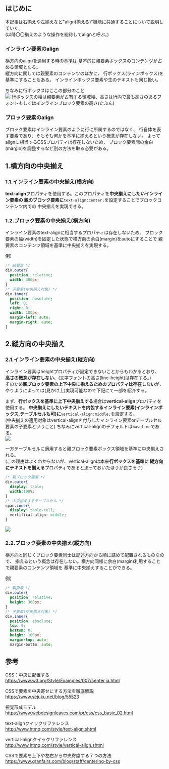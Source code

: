 ## はじめに
本記事は右揃えや左揃えなど"align(揃える)"機能に共通することについて説明していく。  
(以降〇〇揃えのような操作を総称してalignと呼ぶ。)

### インライン要素のalign
横方向のalignを適用する時の基準は
基本的に親要素ボックスのコンテンツが占める領域となる。  
縦方向に関しては親要素のコンテンツのほかに、
行ボックス(ラインボックス)を基準にすることもある。
インラインボックス要素や生のテキストも同じ扱い。

ちなみに行ボックスはここの部分のこと  
![](https://www.webdesignleaves.com/pr/images/css/lineBox.jpg)
行ボックスの幅は親要素が占有する領域幅、高さは行内で最も高さのあるフォントもしくはインラインブロック要素の高さ(たぶん)

### ブロック要素のalign
ブロック要素はインライン要素のように行に所属するのではなく、
行自体を表す要素であり、そもそも何かを基準に揃えるという概念が存在しない。
よってalignに相当するCSSプロパティは存在しないため、
ブロック要素間の余白(margin)を調整するなど別の方法を取る必要がある。

## 1.横方向の中央揃え
### 1.1.インライン要素の中央揃え(横方向)
**text-align**プロパティを使用する。このプロパティを**中央揃えにしたいインライン要素の
親のブロック要素に**`text-align:center;`を設定することでブロックコンテンツ内での
中央揃えを実現できる。

### 1.2.ブロック要素の中央揃え(横方向)
インライン要素のtext-alignに相当するプロパティは存在しないため、
ブロック要素の幅(width)を固定した状態で横方向の余白(margin)をautoにすることで
親要素のコンテンツ領域を基準に中央揃えを実現する。  

例）
```css
/* 親要素 */
div.outer{
  position: relative;
  width: 300px;
}
/* 子要素(中央揃え対象) */
div.inner{
  position: absolute;
  left: 0;
  right: 0;
  width: 100px;
  margin-left: auto;
  margin-right: auto;
}
```

## 2.縦方向の中央揃え
### 2.1.インライン要素の中央揃え(縦方向)
インライン要素はheightプロパティが設定できないことからもわかるとおり、
**高さの概念が存在しない**。(文字フォントの高さ(line-height)は存在する。)  
そのため**親ブロック要素の上下中央に揃えるためのプロパティは存在しない**が、
やりようによっては(見かけ上)実現可能なので下記にて一部を紹介する。  

まず、**行ボックスを基準に上下中央揃えする**場合は**vertical-align**プロパティを使用する。
**中央揃えにしたいテキストを内包するインライン要素(インラインボックス,テーブルセルも可)に**`vertical-align:middle;`を設定する。  
(中央揃えの適用対象はvertical-alignを付与したインライン要素orテーブルセル要素の子要素ということ)
ちなみにvertical-alignのデフォルトは`baseline`である。  
![](http://www.htmq.com/style/images/vertical-align02.gif)


一方テーブルセルに適用すると親ブロック要素ボックス領域を基準に中央揃えされる。  
(この理由はよくわからないが、vertical-alignは本来**行ボックスを基準に
縦方向にテキストを揃える**プロパティであると思っておいたほうが良さそう)
```css
/* 親ブロック要素 */
div.outer{
  display: table;
  width:100%;
}
/* 中央揃えするテーブルセル */
span.inner{
  display: table-cell;
  vertifical-align: middle;
}
```
![](https://www.granfairs.com/blog/upload/staff-2017-03-09-centering-by-css-04.png)

### 2.2.ブロック要素の中央揃え(縦方向)
横方向と同じくブロック要素同士は記述方向から順に詰めて配置されるものなので、
揃えるという概念は存在しない。横方向同様に余白(margin)利用することで親要素のコンテンツ領域を
基準に中央揃えすることができる。

例）
```css
/* 親要素 */
div.outer{
  position: relative;
  height: 300px;
}
/* 子要素(中央揃え対象) */
div.inner{
  position: absolute;
  top: 0;
  bottom: 0;
  height: 100px;
  margin-top: auto;
  margin-bottm: auto;

```

## 参考
CSS：中央に配置する  
https://www.w3.org/Style/Examples/007/center.ja.html

CSSで要素を中央寄せにする方法を徹底解説  
https://www.sejuku.net/blog/55523

視覚形成モデル  
https://www.webdesignleaves.com/pr/css/css_basic_02.html

text-alignクイックリファレンス  
http://www.htmq.com/style/text-align.shtml

vertical-alignクイックリファレンス  
http://www.htmq.com/style/vertical-align.shtml

CSSで要素を上下や左右から中央寄席する７つの方法  
https://www.granfairs.com/blog/staff/centering-by-css
